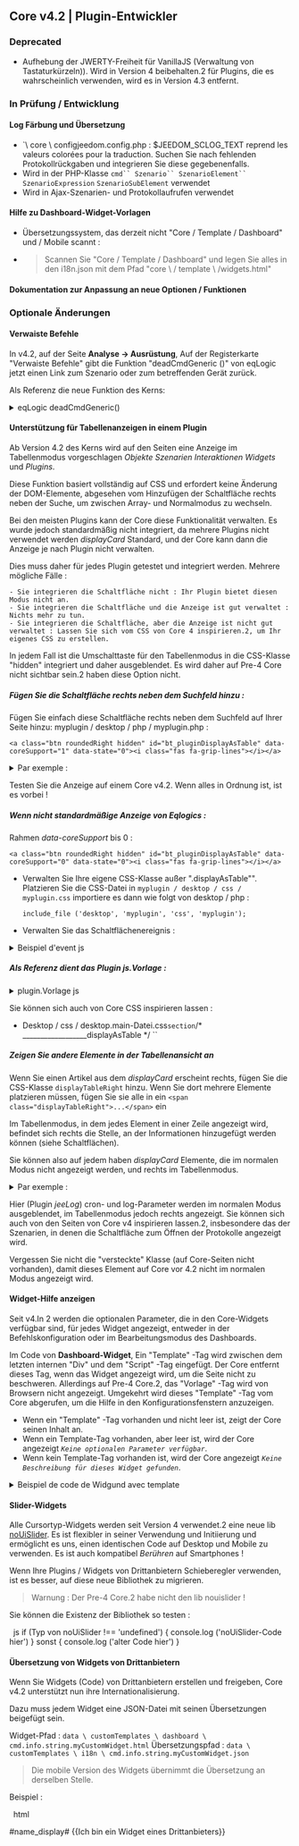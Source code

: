 ## Core v4.2 | Plugin-Entwickler

### Deprecated

- Aufhebung der JWERTY-Freiheit für VanillaJS (Verwaltung von Tastaturkürzeln)). Wird in Version 4 beibehalten.2 für Plugins, die es wahrscheinlich verwenden, wird es in Version 4.3 entfernt.

### In Prüfung / Entwicklung

#### Log Färbung und Übersetzung

- `\ core \ configjeedom.config.php : $JEEDOM_SCLOG_TEXT reprend les valeurs colorées pour la traduction. Suchen Sie nach fehlenden Protokollrückgaben und integrieren Sie diese gegebenenfalls.
- Wird in der PHP-Klasse `cmd`` Szenario`` SzenarioElement`` SzenarioExpression` `SzenarioSubElement` verwendet
- Wird in Ajax-Szenarien- und Protokollaufrufen verwendet

#### Hilfe zu Dashboard-Widget-Vorlagen

- Übersetzungssystem, das derzeit nicht "Core / Template / Dashboard" und / Mobile scannt :
- > Scannen Sie "Core / Template / Dashboard" und legen Sie alles in den i18n.json mit dem Pfad "core \ / template \ /widgets.html"

#### Dokumentation zur Anpassung an neue Optionen / Funktionen

### Optionale Änderungen

#### Verwaiste Befehle

  In v4.2, auf der Seite **Analyse → Ausrüstung**, Auf der Registerkarte "Verwaiste Befehle" gibt die Funktion "deadCmdGeneric ()" von eqLogic jetzt einen Link zum Szenario oder zum betreffenden Gerät zurück.

  Als Referenz die neue Funktion des Kerns:

<details>

  <summary markdown="span">eqLogic deadCmdGeneric()</summary>

  ~~~ php
  öffentliche statische Funktion deadCmdGeneric ($ _ plugin_id) {
    $return = array();;
    foreach (eqLogic::byType ($ _ plugin_id) als $ eqLogic) {
      $eqLogic_json = json_encode(utils::o2a($eqLogic));;
      preg_match_all ("/#([0-9]*)#/ ", $ eqLogic_json, $ match);
      foreach ($ entspricht [1] als $ cmd_id) {
        if (is_numeric ($ cmd_id)) {
          Eibe (!cmd::byId (str_replace ('#', '', $ cmd_id))) {
            $return[] = array(
              '<html>Detail '=>'?v = d & m = '. $ eqLogic-> getEqType_name ().' & p = '. $ eqLogic-> getEqType_name ().' & id = '. $ eqLogic-> getId ().' "> '. $ eqLogic-> getHumanName (). ' </a>',
              'help '=> __ (' Action ', __FILE__),
              'who' => '#' . $cmd_id . '#'
            );;
          }
        }
      }
    }
    return $ return;
  }
  ~~~

  Sie können daher die gleiche Art der Rückgabe in Ihre Plugins integrieren, die Funktion `deadCmd ()`.

</details>

#### Unterstützung für Tabellenanzeigen in einem Plugin

  Ab Version 4.2 des Kerns wird auf den Seiten eine Anzeige im Tabellenmodus vorgeschlagen *Objekte* *Szenarien* *Interaktionen* *Widgets* und *Plugins*.

  Diese Funktion basiert vollständig auf CSS und erfordert keine Änderung der DOM-Elemente, abgesehen vom Hinzufügen der Schaltfläche rechts neben der Suche, um zwischen Array- und Normalmodus zu wechseln.

  Bei den meisten Plugins kann der Core diese Funktionalität verwalten. Es wurde jedoch standardmäßig nicht integriert, da mehrere Plugins nicht verwendet werden *displayCard* Standard, und der Core kann dann die Anzeige je nach Plugin nicht verwalten.

  Dies muss daher für jedes Plugin getestet und integriert werden. Mehrere mögliche Fälle :

    - Sie integrieren die Schaltfläche nicht : Ihr Plugin bietet diesen Modus nicht an.
    - Sie integrieren die Schaltfläche und die Anzeige ist gut verwaltet : Nichts mehr zu tun.
    - Sie integrieren die Schaltfläche, aber die Anzeige ist nicht gut verwaltet : Lassen Sie sich vom CSS von Core 4 inspirieren.2, um Ihr eigenes CSS zu erstellen.

  In jedem Fall ist die Umschalttaste für den Tabellenmodus in die CSS-Klasse "hidden" integriert und daher ausgeblendet. Es wird daher auf Pre-4 Core nicht sichtbar sein.2 haben diese Option nicht.


  ##### Fügen Sie die Schaltfläche rechts neben dem Suchfeld hinzu :

  Fügen Sie einfach diese Schaltfläche rechts neben dem Suchfeld auf Ihrer Seite hinzu: myplugin / desktop / php / myplugin.php :

  ``<a class="btn roundedRight hidden" id="bt_pluginDisplayAsTable" data-coreSupport="1" data-state="0"><i class="fas fa-grip-lines"></i></a> ``

<details>

  <summary markdown="span">Par exemple :</summary>

  ~~~ html
  {% raw %}
  <legend><i class="fa fa-table"></i> {{Mes Equipemnts}}</legend>
  <div class="input-group" style="margin-bottom:5px;;">
    <input class="form-control roundedLeft" placeholder="{{Rechercher}}" id="in_searchEqlogic"/>
    <div class="input-group-btn">
      <a id="bt_resetObjectSearch" class="btn" style="width:30px"><i class="fas fa-times"></i>
      </a><a class="btn roundedRight hidden" id="bt_pluginDisplayAsTable" data-coreSupport="1" data-state="0"><i class="fas fa-grip-lines"></i></a>
    </div>
  </div>
  {% endraw %}
  ~~~

</details>

  Testen Sie die Anzeige auf einem Core v4.2. Wenn alles in Ordnung ist, ist es vorbei !

  ##### Wenn nicht standardmäßige Anzeige von Eqlogics :

  Rahmen *data-coreSupport* bis 0 :

  ``<a class="btn roundedRight hidden" id="bt_pluginDisplayAsTable" data-coreSupport="0" data-state="0"><i class="fas fa-grip-lines"></i></a> ``

  - Verwalten Sie Ihre eigene CSS-Klasse außer ".displayAsTable"". Platzieren Sie die CSS-Datei in `myplugin / desktop / css / myplugin.css` importiere es dann wie folgt von desktop / php :

    `include_file ('desktop', 'myplugin', 'css', 'myplugin');`

  - Verwalten Sie das Schaltflächenereignis :

<details>

  <summary markdown="span">Beispiel d'event js</summary>

  ~~~ js
  {% raw %}
  $('#bt_pluginDisplayAsTable').off('click').on('click', function () {
    $('#bt_pluginDisplayAsTable[data-coreSupport="1"]').off('click').on('click', function () {
      if ($ (this).data ('state') == "0") {
        $(this).data('state', '1').addClass('active')
        setCookie ('jeedom_displayAsTable', 'true', 2)
        $('.eqLogicDisplayCard').addClass('displayAsTable')
        $('.eqLogicDisplayCard .hiddenAsCard').removeClass('hidden')
        $('.eqLogicThumbnailContainer').first().addClass('containerAsTable')
      } sonst {
        $(this).data('state', '0').removeClass('active')
        setCookie ('jeedom_displayAsTable', 'false', 2)
        $('.eqLogicDisplayCard').removeClass('displayAsTable')
        $('.eqLogicDisplayCard .hiddenAsCard').addClass('hidden')
        $('.eqLogicThumbnailContainer').first().removeClass('containerAsTable')
      }
    })
  })
  {% endraw %}
  ~~~

</details>

  ##### Als Referenz dient das Plugin js.Vorlage :

<details>

  <summary markdown="span">plugin.Vorlage js</summary>

  ~~~ js
  {% raw %}
  // displayAsTable, wenn das Plugin dies unterstützt:
  if ($ ('# bt_pluginDisplayAsTable').length) {
    $('#bt_pluginDisplayAsTable').removeClass('hidden') //Not shown on previous core versions
    if (getCookie ('jeedom_displayAsTable') == 'true' || jeedom.theme.theme_displayAsTable == 1) {
      $('#bt_pluginDisplayAsTable').data('state', '1').addClass('active')
      if ($ ('# bt_pluginDisplayAsTable [data-coreSupport = "1"]').length) {
        $('.eqLogicDisplayCard').addClass('displayAsTable')
        $('.eqLogicDisplayCard .hiddenAsCard').removeClass('hidden')
        $('.eqLogicThumbnailContainer').first().addClass('containerAsTable')
      }
    }
    // Kernereignis:
    $('#bt_pluginDisplayAsTable[data-coreSupport="1"]').off('click').on('click', function () {
      if ($ (this).data ('state') == "0") {
        $(this).data('state', '1').addClass('active')
        setCookie ('jeedom_displayAsTable', 'true', 2)
        $('.eqLogicDisplayCard').addClass('displayAsTable')
        $('.eqLogicDisplayCard .hiddenAsCard').removeClass('hidden')
        $('.eqLogicThumbnailContainer').first().addClass('containerAsTable')
      } sonst {
        $(this).data('state', '0').removeClass('active')
        setCookie ('jeedom_displayAsTable', 'false', 2)
        $('.eqLogicDisplayCard').removeClass('displayAsTable')
        $('.eqLogicDisplayCard .hiddenAsCard').addClass('hidden')
        $('.eqLogicThumbnailContainer').first().removeClass('containerAsTable')
      }
    })
  }
  {% endraw %}
  ~~~

</details>

  Sie können sich auch von Core CSS inspirieren lassen :

  - Desktop / css / desktop.main-Datei.css` section `/* __________________displayAsTable */ ``

  #####  Zeigen Sie andere Elemente in der Tabellenansicht an

  Wenn Sie einen Artikel aus dem *displayCard* erscheint rechts, fügen Sie die CSS-Klasse `displayTableRight` hinzu. Wenn Sie dort mehrere Elemente platzieren müssen, fügen Sie sie alle in ein ` <span class="displayTableRight">...</span> ` ein

  Im Tabellenmodus, in dem jedes Element in einer Zeile angezeigt wird, befindet sich rechts die Stelle, an der Informationen hinzugefügt werden können (siehe Schaltflächen).

  Sie können also auf jedem haben *displayCard* Elemente, die im normalen Modus nicht angezeigt werden, und rechts im Tabellenmodus.

<details>

  <summary markdown="span">Par exemple :</summary>

  ~~~ php
  {% raw %}
  <div class="eqLogicThumbnailContainer">
    <?php
      foreach ($ eqLogics als $ eqLogic) {
        $div = '';;
        $opacity = ($eqLogic->getIsEnable()) ? '' : 'disableCard';;
        $div .= '<div class="eqLogicDisplayCard cursor '.$opacity.'" data-eqLogic_id="' . $eqLogic->getId() . '">';;
        $div .= '<img src="' . $plugin->getPathImgIcon() . '"/>';;
        $div .= '<br>';;
        $div .= '<span class="name">' . $eqLogic->getHumanName(true, true) . '</span>';;
        $div .= '<span class="hidden hiddenAsCard displayTableRight">'.$eqLogic->getConfiguration('autorefresh').' | '.$eqLogic->getConfiguration('loglasttime').'h</span>';;
        $div .= '</div>';;
        echo $ div;
      }
    ?>
  </div>
  {% endraw %}
  ~~~

</details>

  Hier (Plugin *jeeLog*) cron- und log-Parameter werden im normalen Modus ausgeblendet, im Tabellenmodus jedoch rechts angezeigt. Sie können sich auch von den Seiten von Core v4 inspirieren lassen.2, insbesondere das der Szenarien, in denen die Schaltfläche zum Öffnen der Protokolle angezeigt wird.

  Vergessen Sie nicht die "versteckte" Klasse (auf Core-Seiten nicht vorhanden), damit dieses Element auf Core vor 4.2 nicht im normalen Modus angezeigt wird.


#### Widget-Hilfe anzeigen

Seit v4.In 2 werden die optionalen Parameter, die in den Core-Widgets verfügbar sind, für jedes Widget angezeigt, entweder in der Befehlskonfiguration oder im Bearbeitungsmodus des Dashboards.

Im Code von **Dashboard-Widget**, Ein "Template" -Tag wird zwischen dem letzten internen "Div" und dem "Script" -Tag eingefügt. Der Core entfernt dieses Tag, wenn das Widget angezeigt wird, um die Seite nicht zu beschweren. Allerdings auf Pre-4 Core.2, das "Vorlage" -Tag wird von Browsern nicht angezeigt. Umgekehrt wird dieses "Template" -Tag vom Core abgerufen, um die Hilfe in den Konfigurationsfenstern anzuzeigen.

- Wenn ein "Template" -Tag vorhanden und nicht leer ist, zeigt der Core seinen Inhalt an.
- Wenn ein Template-Tag vorhanden, aber leer ist, wird der Core angezeigt *`Keine optionalen Parameter verfügbar`*.
- Wenn kein Template-Tag vorhanden ist, wird der Core angezeigt *`Keine Beschreibung für dieses Widget gefunden`*.

<details>

  <summary markdown="span">Beispiel de code de Widgund avec template</summary>

  ~~~ html
  <div class="cmd cmd-widget" ...>
    <div class="title #hide_name#">
      <div class="cmdName">#name_display#</div>
    </div>
    <div>
      ...
    </div>
    <template>
      <div>color : rgb(20,20,20) ({{couleur d'arrière plan}})</div>
      <div>color_switch : rgb(230,230,230) ({{couleur de la pastille}})</div>
    </template>
    <script>
    </script>
  </div>
  ~~~

</details>

#### Slider-Widgets

Alle Cursortyp-Widgets werden seit Version 4 verwendet.2 eine neue lib [noUiSlider](https://refreshless.com/nouislider/). Es ist flexibler in seiner Verwendung und Initiierung und ermöglicht es uns, einen identischen Code auf Desktop und Mobile zu verwenden. Es ist auch kompatibel *Berühren* auf Smartphones !

Wenn Ihre Plugins / Widgets von Drittanbietern Schieberegler verwenden, ist es besser, auf diese neue Bibliothek zu migrieren.

> Warnung : Der Pre-4 Core.2 habe nicht den lib nouislider !

Sie können die Existenz der Bibliothek so testen :

`` ``js
if (Typ von noUiSlider !== 'undefined') {
  console.log ('noUiSlider-Code hier')
} sonst {
  console.log ('alter Code hier')
}
`` ``

#### Übersetzung von Widgets von Drittanbietern

Wenn Sie Widgets (Code) von Drittanbietern erstellen und freigeben, Core v4.2 unterstützt nun ihre Internationalisierung.

Dazu muss jedem Widget eine JSON-Datei mit seinen Übersetzungen beigefügt sein.

Widget-Pfad : `data \ customTemplates \ dashboard \ cmd.info.string.myCustomWidget.html`
Übersetzungspfad : `data \ customTemplates \ i18n \ cmd.info.string.myCustomWidget.json`

> Die mobile Version des Widgets übernimmt die Übersetzung an derselben Stelle.

Beispiel :

`` ``html
<div class="content-xs">
    <span class="cmdName #hide_name#">#name_display#</span> <strong class="state"></strong>
    {{Ich bin ein Widget eines Drittanbieters}}
  </div>
  <template>
    <div>param : {{Meine Einstellung von Drittanbietern}}.</div>
  </template>
  <script>
`` ``

`` ``json
  {
    "en_US": {
      "Ich bin ein Widget eines Drittanbieters": "Ich bin ein benutzerdefiniertes Widget",
      "Meine Einstellung von Drittanbietern": "Meine benutzerdefinierte Parameterbeschreibung"
    },
    "es_ES": {
      "Ich bin ein Widget eines Drittanbieters": "Sei ein Terceros-Widget",
      "Meine Einstellung von Drittanbietern": "Mi configurationación de terceros"
    },
    "de_DE": {
      "Ich bin ein Widget eines Drittanbieters": "Ich bin ein Widget eines Drittanbieters",
      "Meine Einstellung von Drittanbietern": "Meine Einstellung von Drittzahlenern"
    }
  }
`` ``

> Die Texte "Wertdatum", "Erfassungsdatum" und alle in Core-Widgets enthaltenen Texte müssen nicht in json sein. Wenn Sie keine anderen Texte in Ihrem Widget haben, wird der JSON nicht benötigt und diese Zeichenfolgen werden übersetzt.